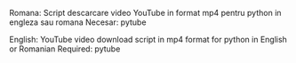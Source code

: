 Romana:
Script descarcare video YouTube in format mp4 pentru python in engleza sau romana
Necesar: pytube

English:
YouTube video download script in mp4 format for python in English or Romanian
Required: pytube
